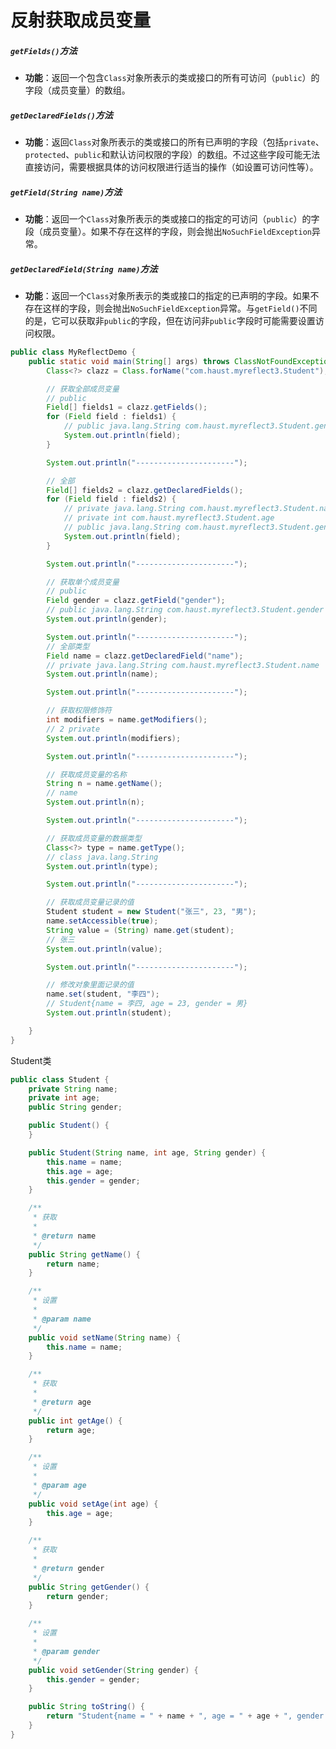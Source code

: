 # 反射获取成员变量

##### **`getFields()`方法**

- **功能**：返回一个包含`Class`对象所表示的类或接口的所有可访问（`public`）的字段（成员变量）的数组。

##### **`getDeclaredFields()`方法**

- **功能**：返回`Class`对象所表示的类或接口的所有已声明的字段（包括`private`、`protected`、`public`和默认访问权限的字段）的数组。不过这些字段可能无法直接访问，需要根据具体的访问权限进行适当的操作（如设置可访问性等）。

##### **`getField(String name)`方法**

- **功能**：返回一个`Class`对象所表示的类或接口的指定的可访问（`public`）的字段（成员变量）。如果不存在这样的字段，则会抛出`NoSuchFieldException`异常。

##### **`getDeclaredField(String name)`方法**

- **功能**：返回一个`Class`对象所表示的类或接口的指定的已声明的字段。如果不存在这样的字段，则会抛出`NoSuchFieldException`异常。与`getField()`不同的是，它可以获取非`public`的字段，但在访问非`public`字段时可能需要设置访问权限。

```java
public class MyReflectDemo {
    public static void main(String[] args) throws ClassNotFoundException, NoSuchFieldException, IllegalAccessException {
        Class<?> clazz = Class.forName("com.haust.myreflect3.Student");

        // 获取全部成员变量
        // public
        Field[] fields1 = clazz.getFields();
        for (Field field : fields1) {
            // public java.lang.String com.haust.myreflect3.Student.gender
            System.out.println(field);
        }

        System.out.println("----------------------");

        // 全部
        Field[] fields2 = clazz.getDeclaredFields();
        for (Field field : fields2) {
            // private java.lang.String com.haust.myreflect3.Student.name
            // private int com.haust.myreflect3.Student.age
            // public java.lang.String com.haust.myreflect3.Student.gender
            System.out.println(field);
        }

        System.out.println("----------------------");

        // 获取单个成员变量
        // public
        Field gender = clazz.getField("gender");
        // public java.lang.String com.haust.myreflect3.Student.gender
        System.out.println(gender);

        System.out.println("----------------------");
        // 全部类型
        Field name = clazz.getDeclaredField("name");
        // private java.lang.String com.haust.myreflect3.Student.name
        System.out.println(name);

        System.out.println("----------------------");

        // 获取权限修饰符
        int modifiers = name.getModifiers();
        // 2 private
        System.out.println(modifiers);

        System.out.println("----------------------");

        // 获取成员变量的名称
        String n = name.getName();
        // name
        System.out.println(n);

        System.out.println("----------------------");

        // 获取成员变量的数据类型
        Class<?> type = name.getType();
        // class java.lang.String
        System.out.println(type);

        System.out.println("----------------------");

        // 获取成员变量记录的值
        Student student = new Student("张三", 23, "男");
        name.setAccessible(true);
        String value = (String) name.get(student);
        // 张三
        System.out.println(value);

        System.out.println("----------------------");

        // 修改对象里面记录的值
        name.set(student, "李四");
        // Student{name = 李四, age = 23, gender = 男}
        System.out.println(student);

    }
}
```

Student类

```java
public class Student {
    private String name;
    private int age;
    public String gender;

    public Student() {
    }

    public Student(String name, int age, String gender) {
        this.name = name;
        this.age = age;
        this.gender = gender;
    }

    /**
     * 获取
     *
     * @return name
     */
    public String getName() {
        return name;
    }

    /**
     * 设置
     *
     * @param name
     */
    public void setName(String name) {
        this.name = name;
    }

    /**
     * 获取
     *
     * @return age
     */
    public int getAge() {
        return age;
    }

    /**
     * 设置
     *
     * @param age
     */
    public void setAge(int age) {
        this.age = age;
    }

    /**
     * 获取
     *
     * @return gender
     */
    public String getGender() {
        return gender;
    }

    /**
     * 设置
     *
     * @param gender
     */
    public void setGender(String gender) {
        this.gender = gender;
    }

    public String toString() {
        return "Student{name = " + name + ", age = " + age + ", gender = " + gender + "}";
    }
}
```